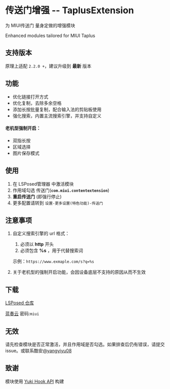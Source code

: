 # 传送门增强 -- TaplusExtension

为 MIUI传送门 量身定做的增强模块

Enhanced modules tailored for MIUI Taplus

## 支持版本

原理上适配 `2.2.0 +`，建议升级到 **最新** 版本

## 功能

* 优化链接打开方式
* 优化复制，去除多余空格
* 添加长按批量复制，配合输入法的剪贴板使用
* 强化搜索，内置主流搜索引擎，并支持自定义

#### 老机型强制开启：

* 双指长按
* 区域选择
* 图片保存模式

## 使用

1. 在 LSPosed管理器 中激活模块
2. 作用域勾选 传送门(**`com.miui.contentextension`**)
3. **重启传送门** (即强行停止)
4. 更多配置请转到 `设置-更多设置(特色功能)-传送门`

## 注意事项

1. 自定义搜索引擎的 url 格式：

    1. 必须以 **http** 开头
    2. 必须包含 **%s** ，用于代替搜索词

    示例：`https://www.exmaple.com/s?q=%s`

2. 关于老机型的强制开启功能，会因设备底层不支持的原因从而不生效

## 下载

[LSPosed 仓库](https://github.com/Xposed-Modules-Repo/io.github.yangyiyu08.taplusext/releases)

[蓝奏云](https://qyma.lanzout.com/b051gtd3i) 密码:`miui`

## 无效

请先检查模块是否正常激活，并且作用域是否勾选。如果排查后仍有错误，请提交issue。或联系酷安[@yangyiyu08](http://www.coolapk.com/u/1188320)

## 致谢

模块使用 [Yuki Hook API](https://github.com/fankes/YukiHookAPI) 构建

